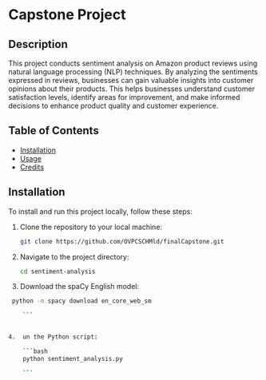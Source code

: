 # Capstone Project

## Description
This project conducts sentiment analysis on Amazon product reviews using natural language processing (NLP) techniques. By analyzing the sentiments expressed in reviews, businesses can gain valuable insights into customer opinions about their products. This helps businesses understand customer satisfaction levels, identify areas for improvement, and make informed decisions to enhance product quality and customer experience.

## Table of Contents
- [Installation](#installation)
- [Usage](#usage)
- [Credits](#credits)

## Installation
To install and run this project locally, follow these steps:
1. Clone the repository to your local machine:
    ```bash
    git clone https://github.com/OVPCSCHMld/finalCapstone.git
    
    ```

    
2. Navigate to the project directory:
   
    ```bash
   cd sentiment-analysis
    
    ```

3. Download the spaCy English model:

```bash
 python -m spacy download en_core_web_sm

    ```


4.  un the Python script:

    ```bash
    python sentiment_analysis.py

    ```




